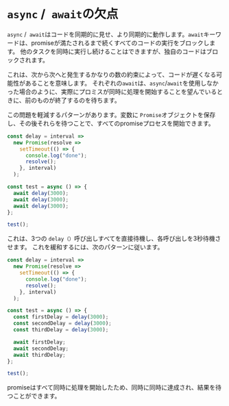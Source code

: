 # `async` /` await`の欠点

`async` /` await`はコードを同期的に見せ、より同期的に動作します。`await`キーワードは、promiseが満たされるまで続くすべてのコードの実行をブロックします。
他のタスクを同時に実行し続けることはできますが、独自のコードはブロックされます。

これは、次から次へと発生するかなりの数の約束によって、コードが遅くなる可能性があることを意味します。
それぞれの`await`は、`async`/`await`を使用しなかった場合のように、実際にプロミスが同時に処理を開始することを望んでいるときに、前のものが終了するのを待ちます。

この問題を軽減するパターンがあります。変数に `Promise`オブジェクトを保存し、その後それらを待つことで、すべてのpromiseプロセスを開始できます。

```js
const delay = interval =>
  new Promise(resolve =>
    setTimeout(() => {
      console.log("done");
      resolve();
    }, interval)
  );

const test = async () => {
  await delay(3000);
  await delay(3000);
  await delay(3000);
};

test();
```

これは、3つの `delay（）`呼び出しすべてを直接待機し、各呼び出しを3秒待機させます。
これを緩和するには、次のパターンに従います。


```js
const delay = interval =>
  new Promise(resolve =>
    setTimeout(() => {
      console.log("done");
      resolve();
    }, interval)
  );

const test = async () => {
  const firstDelay = delay(3000);
  const secondDelay = delay(3000);
  const thirdDelay = delay(3000);

  await firstDelay;
  await secondDelay;
  await thirdDelay;
};

test();
```

promiseはすべて同時に処理を開始したため、同時に同時に達成され、結果を待つことができます。
